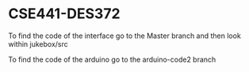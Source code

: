 # CSE441-DES372

To find the code of the interface go to the Master branch and then look within jukebox/src

To find the code of the arduino go to the arduino-code2 branch
